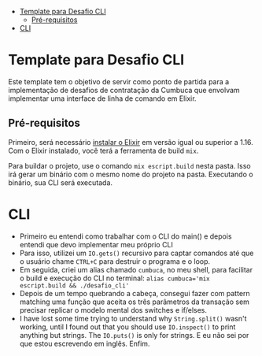 <!--toc:start-->

- [Template para Desafio CLI](#template-para-desafio-cli)
  - [Pré-requisitos](#pré-requisitos)
- [CLI](#cli)
<!--toc:end-->

# Template para Desafio CLI

Este template tem o objetivo de servir como
ponto de partida para a implementação de desafios
de contratação da Cumbuca que envolvam implementar
uma interface de linha de comando em Elixir.

## Pré-requisitos

Primeiro, será necessário [instalar o Elixir](https://elixir-lang.org/install.html)
em versão igual ou superior a 1.16.
Com o Elixir instalado, você terá a ferramenta de build `mix`.

Para buildar o projeto, use o comando `mix escript.build` nesta pasta.
Isso irá gerar um binário com o mesmo nome do projeto na pasta.
Executando o binário, sua CLI será executada.

# CLI

- Primeiro eu entendi como trabalhar com o CLI do main() e depois entendi que devo implementar meu próprio CLI
- Para isso, utilizei um `IO.gets()` recursivo para captar comandos até que o usuário chame `CTRL+C` para destruir o programa e o loop.
- Em seguida, criei um alias chamado `cumbuca`, no meu shell, para facilitar o build e execução do CLI no terminal: `alias cumbuca='mix escript.build && ./desafio_cli'`
- Depois de um tempo quebrando a cabeça, consegui fazer com pattern matching uma função que aceita os três parâmetros da transação sem precisar replicar o modelo mental dos switches e if/elses.
- I have lost some time trying to understand why `String.split()` wasn't working, until I found out that you should use `IO.inspect()` to print anything but strings. The `IO.puts()` is only for strings. E eu não sei por que estou escrevendo em inglês. Enfim.
